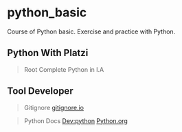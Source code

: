 # python_basic
Course of Python basic. Exercise and practice with Python. 

## Python With Platzi 
> Root Complete Python in I.A

## Tool Developer 

> Gitignore
[gitignore.io](https://www.toptal.com/developers/gitignore/)

> Python Docs
[Dev:python](https://devguide.python.org/getting-started/)
[Python.org](https://www.python.org/)